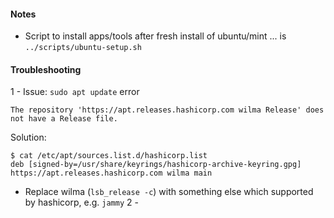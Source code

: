 #### Notes
- Script to install apps/tools after fresh install of ubuntu/mint ... is `../scripts/ubuntu-setup.sh`

#### Troubleshooting
1 - Issue: `sudo apt update` error
```
The repository 'https://apt.releases.hashicorp.com wilma Release' does not have a Release file.
```
Solution:
```
$ cat /etc/apt/sources.list.d/hashicorp.list
deb [signed-by=/usr/share/keyrings/hashicorp-archive-keyring.gpg]     https://apt.releases.hashicorp.com wilma main
```
- Replace wilma (`lsb_release -c`) with something else which supported by hashicorp, e.g. `jammy`
2 - 


